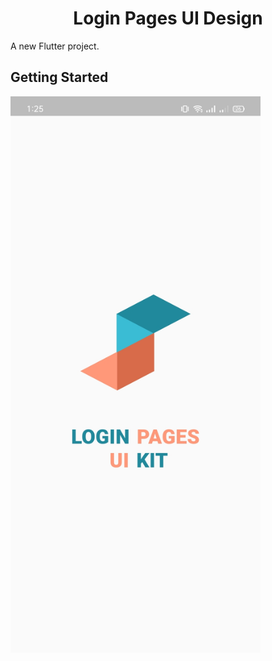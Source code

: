 <h1 align='center'>Login  Pages UI Design</h1>
A new Flutter project.

## Getting Started

<p align='left'>
<img src="design_screenshots/splashscreen.jpg" alt='Home Screen image' width='400' />
  </p>